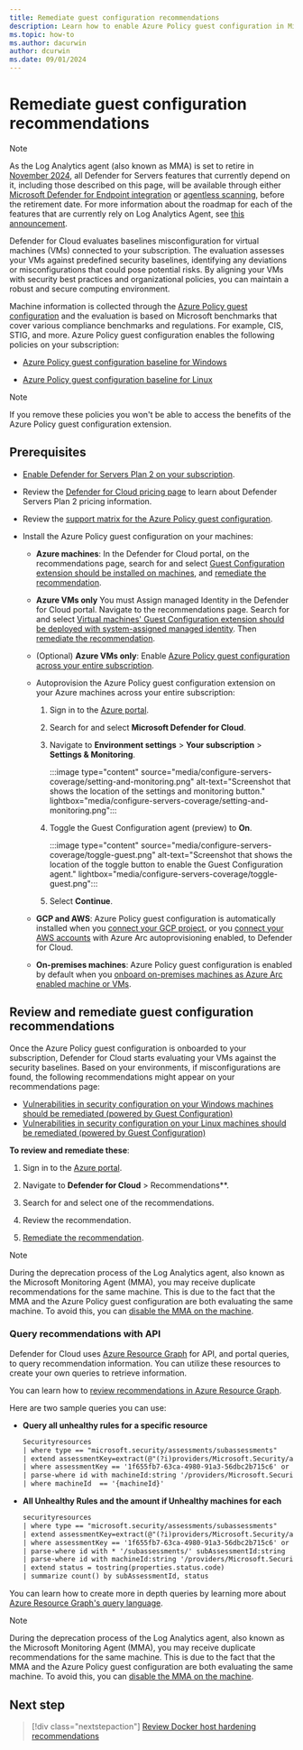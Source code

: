 ```yaml
---
title: Remediate guest configuration recommendations
description: Learn how to enable Azure Policy guest configuration in Microsoft Defender for Cloud to gain the benefits of comparing your OS with the guidance from Microsoft cloud security benchmark
ms.topic: how-to
ms.author: dacurwin
author: dcurwin
ms.date: 09/01/2024
---
```


# Remediate guest configuration recommendations

> [!NOTE]
> As the Log Analytics agent (also known as MMA) is set to retire in [November 2024](https://azure.microsoft.com/updates/were-retiring-the-log-analytics-agent-in-azure-monitor-on-31-august-2024/), all Defender for Servers features that currently depend on it, including those described on this page, will be available through either [Microsoft Defender for Endpoint integration](integration-defender-for-endpoint.md) or [agentless scanning](concept-agentless-data-collection.md), before the retirement date. For more information about the roadmap for each of the features that are currently rely on Log Analytics Agent, see [this announcement](upcoming-changes.md#defender-for-cloud-plan-and-strategy-for-the-log-analytics-agent-deprecation).

Defender for Cloud evaluates baselines misconfiguration for virtual machines (VMs) connected to your subscription. The evaluation assesses your VMs against predefined security baselines, identifying any deviations or misconfigurations that could pose potential risks. By aligning your VMs with security best practices and organizational policies, you can maintain a robust and secure computing environment.

Machine information is collected through the [Azure Policy guest configuration](/azure/virtual-machines/extensions/guest-configuration) and the evaluation is based on Microsoft benchmarks that cover various compliance benchmarks and regulations. For example, CIS, STIG, and more. Azure Policy guest configuration enables the following policies on your subscription: 

- [Azure Policy guest configuration baseline for Windows](/azure/governance/policy/samples/guest-configuration-baseline-windows)

- [Azure Policy guest configuration baseline for Linux](/azure/governance/policy/samples/guest-configuration-baseline-linux)

> [!NOTE]
> If you remove these policies you won't be able to access the benefits of the Azure Policy guest configuration extension.

## Prerequisites

- [Enable Defender for Servers Plan 2 on your subscription](tutorial-enable-servers-plan.md).

- Review the [Defender for Cloud pricing page](https://azure.microsoft.com/pricing/details/defender-for-cloud/) to learn about Defender Servers Plan 2 pricing information.

- Review the [support matrix for the Azure Policy guest configuration](/azure/governance/machine-configuration/overview).

- Install the Azure Policy guest configuration on your machines:

    - **Azure machines**: In the Defender for Cloud portal, on the recommendations page, search for and select [Guest Configuration extension should be installed on machines](https://portal.azure.com/#blade/Microsoft_Azure_Security/RecommendationsBlade/assessmentKey/6c99f570-2ce7-46bc-8175-cde013df43bc), and [remediate the recommendation](implement-security-recommendations.md).

    - **Azure VMs only** You must Assign managed Identity in the Defender for Cloud portal. Navigate to the recommendations page. Search for and select [Virtual machines' Guest Configuration extension should be deployed with system-assigned managed identity](https://portal.azure.com/#blade/Microsoft_Azure_Security/RecommendationsBlade/assessmentKey/69133b6b-695a-43eb-a763-221e19556755). Then [remediate the recommendation](implement-security-recommendations.md).
    
    - (Optional) **Azure VMs only**: Enable [Azure Policy guest configuration across your entire subscription](configure-servers-coverage.md#enable-azure-policy-guest-configuration).

    - Autoprovision the Azure Policy guest configuration extension on your Azure machines across your entire subscription:
        
        1. Sign in to the [Azure portal](https://portal.azure.com).
        
        1. Search for and select **Microsoft Defender for Cloud**.
        
        1. Navigate to **Environment settings** > **Your subscription** > **Settings & Monitoring**.
                       
            :::image type="content" source="media/configure-servers-coverage/setting-and-monitoring.png" alt-text="Screenshot that shows the location of the settings and monitoring button." lightbox="media/configure-servers-coverage/setting-and-monitoring.png":::
                    
        1. Toggle the Guest Configuration agent (preview) to **On**.
                       
            :::image type="content" source="media/configure-servers-coverage/toggle-guest.png" alt-text="Screenshot that shows the location of the toggle button to enable the Guest Configuration agent." lightbox="media/configure-servers-coverage/toggle-guest.png":::
                    
        1. Select **Continue**.

    - **GCP and AWS**: Azure Policy guest configuration is automatically installed when you [connect your GCP project](quickstart-onboard-gcp.md), or you [connect your AWS accounts](quickstart-onboard-aws.md) with Azure Arc autoprovisioning enabled, to Defender for Cloud.
    
    - **On-premises machines**: Azure Policy guest configuration is enabled by default when you [onboard on-premises machines as Azure Arc enabled machine or VMs](/azure/azure-arc/servers/learn/quick-enable-hybrid-vm?branch=main).

## Review and remediate guest configuration recommendations

Once the Azure Policy guest configuration is onboarded to your subscription, Defender for Cloud starts evaluating your VMs against the security baselines. Based on your environments, if misconfigurations are found, the following recommendations might appear on your recommendations page:

- [Vulnerabilities in security configuration on your Windows machines should be remediated (powered by Guest Configuration)](recommendations-reference-compute.md)
- [Vulnerabilities in security configuration on your Linux machines should be remediated (powered by Guest Configuration)](recommendations-reference-compute.md)

**To review and remediate these**: 

1. Sign in to the [Azure portal](https://portal.azure.com).

1. Navigate to **Defender for Cloud** > Recommendations**.

1. Search for and select one of the recommendations.
    
1. Review the recommendation.
 
1. [Remediate the recommendation](implement-security-recommendations.md).

> [!NOTE]
> During the deprecation process of the Log Analytics agent, also known as the Microsoft Monitoring Agent (MMA), you may receive duplicate recommendations for the same machine. This is due to the fact that the MMA and the Azure Policy guest configuration are both evaluating the same machine. To avoid this, you can [disable the MMA on the machine](prepare-deprecation-log-analytics-mma-agent.md#duplicate-recommendations).

### Query recommendations with API

Defender for Cloud uses [Azure Resource Graph](/azure/governance/resource-graph/overview?branch=main) for API, and portal queries, to query recommendation information. You can utilize these resources to create your own queries to retrieve information.

You can learn how to [review recommendations in Azure Resource Graph](review-security-recommendations.md#review-recommendations-in-azure-resource-graph).

Here are two sample queries you can use:

- **Query all unhealthy rules for a specific resource**

    ```rest
    Securityresources 
    | where type == "microsoft.security/assessments/subassessments" 
    | extend assessmentKey=extract(@"(?i)providers/Microsoft.Security/assessments/([^/]*)", 1, id) 
    | where assessmentKey == '1f655fb7-63ca-4980-91a3-56dbc2b715c6' or assessmentKey ==  '8c3d9ad0-3639-4686-9cd2-2b2ab2609bda' 
    | parse-where id with machineId:string '/providers/Microsoft.Security/' * 
    | where machineId  == '{machineId}'
    ```

- **All Unhealthy Rules and the amount if Unhealthy machines for each**

    ```rest
    securityresources 
    | where type == "microsoft.security/assessments/subassessments" 
    | extend assessmentKey=extract(@"(?i)providers/Microsoft.Security/assessments/([^/]*)", 1, id) 
    | where assessmentKey == '1f655fb7-63ca-4980-91a3-56dbc2b715c6' or assessmentKey ==  '8c3d9ad0-3639-4686-9cd2-2b2ab2609bda' 
    | parse-where id with * '/subassessments/' subAssessmentId:string 
    | parse-where id with machineId:string '/providers/Microsoft.Security/' * 
    | extend status = tostring(properties.status.code) 
    | summarize count() by subAssessmentId, status
    ```

You can learn how to create more in depth queries by learning more about [Azure Resource Graph's query language](/azure/governance/resource-graph/concepts/query-language?branch=main).

> [!NOTE]
> During the deprecation process of the Log Analytics agent, also known as the Microsoft Monitoring Agent (MMA), you may receive duplicate recommendations for the same machine. This is due to the fact that the MMA and the Azure Policy guest configuration are both evaluating the same machine. To avoid this, you can [disable the MMA on the machine](prepare-deprecation-log-analytics-mma-agent.md#duplicate-recommendations).

## Next step

> [!div class="nextstepaction"]
> [Review Docker host hardening recommendations](harden-docker-hosts.md)
